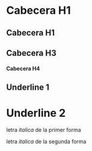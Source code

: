 # Cabecera H1
## Cabecera H1
## Cabecera H3
#### Cabecera H4

Underline 1
---------------

Underline 2
============


 letra *italica* de la primer forma 
 
 letra _italica_ de la segunda forma 

